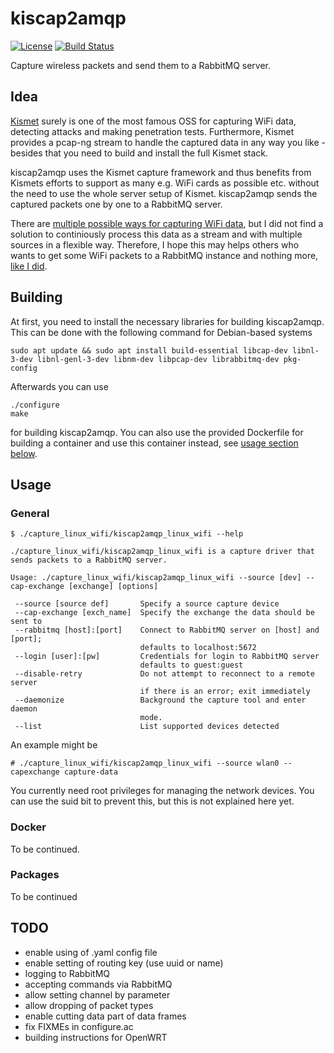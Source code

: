 kiscap2amqp
===========

[![License](https://img.shields.io/github/license/techge/kiscap2amqp)](/LICENSE)
[![Build Status](https://travis-ci.org/techge/kiscap2amqp.svg?branch=master)](https://travis-ci.org/techge/kiscap2amqp)

Capture wireless packets and send them to a RabbitMQ server.

## Idea

[Kismet](https://www.kismetwireless.net/) surely is one of the most famous OSS for capturing WiFi data, detecting attacks and making penetration tests. Furthermore, Kismet provides a pcap-ng stream to handle the captured data in any way you like - besides that you need to build and install the full Kismet stack.

kiscap2amqp uses the Kismet capture framework and thus benefits from Kismets efforts to support as many e.g. WiFi cards as possible etc. without the need to use the whole server setup of Kismet. kiscap2amqp sends the captured packets one by one to a RabbitMQ server.

There are [multiple possible ways for capturing WiFi data](https://github.com/techge/wifi-arsenal#sniffing), but I did not find a solution to continiously process this data as a stream and with multiple sources in a flexible way. Therefore, I hope this may helps others who wants to get some WiFi packets to a RabbitMQ instance and nothing more, [like I did](https://github.com/techge/eewids).

## Building

At first, you need to install the necessary libraries for building kiscap2amqp. This can be done with the following command for Debian-based systems

```
sudo apt update && sudo apt install build-essential libcap-dev libnl-3-dev libnl-genl-3-dev libnm-dev libpcap-dev librabbitmq-dev pkg-config
```

Afterwards you can use

```
./configure
make
```

for building kiscap2amqp. You can also use the provided Dockerfile for building a container and use this container instead, see [usage section below](#docker).

## Usage

### General

```
$ ./capture_linux_wifi/kiscap2amqp_linux_wifi --help

./capture_linux_wifi/kiscap2amqp_linux_wifi is a capture driver that sends packets to a RabbitMQ server. 

Usage: ./capture_linux_wifi/kiscap2amqp_linux_wifi --source [dev] --cap-exchange [exchange] [options]

 --source [source def]       Specify a source capture device 
 --cap-exchange [exch_name]  Specify the exchange the data should be sent to 
 --rabbitmq [host]:[port]    Connect to RabbitMQ server on [host] and [port]; 
                             defaults to localhost:5672 
 --login [user]:[pw]         Credentials for login to RabbitMQ server 
                             defaults to guest:guest
 --disable-retry             Do not attempt to reconnect to a remote server
                             if there is an error; exit immediately
 --daemonize                 Background the capture tool and enter daemon
                             mode.
 --list                      List supported devices detected
```

An example might be

```
# ./capture_linux_wifi/kiscap2amqp_linux_wifi --source wlan0 --capexchange capture-data
```

You currently need root privileges for managing the network devices. You can use the suid bit to prevent this, but this is not explained here yet. 

### Docker

To be continued.

### Packages

To be continued

## TODO

* enable using of .yaml config file
* enable setting of routing key (use uuid or name)
* logging to RabbitMQ
* accepting commands via RabbitMQ
* allow setting channel by parameter
* allow dropping of packet types
* enable cutting data part of data frames
* fix FIXMEs in configure.ac
* building instructions for OpenWRT

